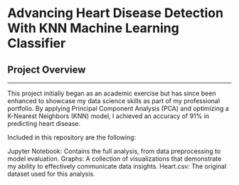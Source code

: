 # Advancing Heart Disease Detection With KNN Machine Learning Classifier

## Project Overview
-----

This project initially began as an academic exercise but has since been enhanced to showcase my data science skills as part of my professional portfolio. By applying Principal Component Analysis (PCA) and optimizing a K-Nearest Neighbors (KNN) model, I achieved an accuracy of 91% in predicting heart disease.

Included in this repository are the following:

Jupyter Notebook: Contains the full analysis, from data preprocessing to model evaluation.
Graphs: A collection of visualizations that demonstrate my ability to effectively communicate data insights.
Heart.csv: The original dataset used for this analysis.

